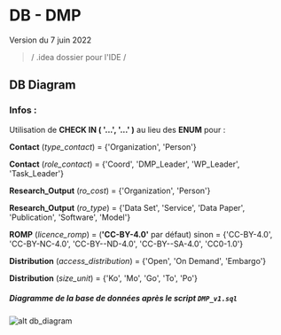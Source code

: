 # DB - DMP

Version du 7 juin 2022

> / .idea dossier pour l'IDE /

## DB Diagram

### Infos :

Utilisation de **CHECK IN ( '...', '...' )** au lieu des **ENUM** pour :

**Contact** (*type_contact*) = {'Organization', 'Person'}

**Contact** (*role_contact*) = {'Coord', 'DMP_Leader', 'WP_Leader', 'Task_Leader'}

**Research_Output** (*ro_cost*)  =  {'Organization', 'Person'}

**Research_Output** (*ro_type*)  =  {'Data Set', 'Service', 'Data Paper', 'Publication', 'Software', 'Model'}

**ROMP** (*licence_romp*) = (**'CC-BY-4.0'** par défaut) sinon = {'CC-BY-4.0', 'CC-BY-NC-4.0', 'CC-BY--ND-4.0', 'CC-BY--SA-4.0', 'CC0-1.0'}

**Distribution** (*access_distribution*)  = {'Open', 'On Demand', 'Embargo'}

**Distribution** (*size_unit*) = {'Ko', 'Mo', 'Go', 'To', 'Po'}

##### Diagramme de la base de données après le script `DMP_v1.sql`

![alt db_diagram]()

